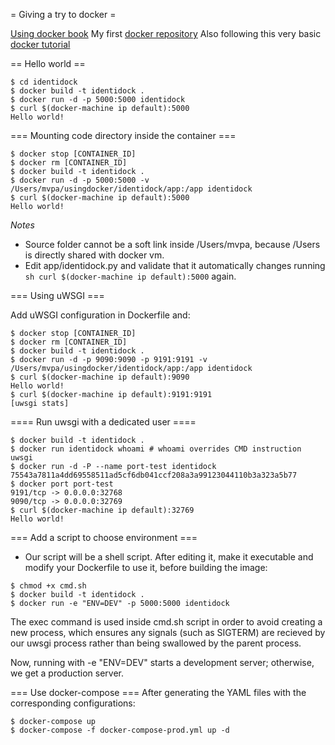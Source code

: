 = Giving a try to docker =

[Using docker book](https://www.safaribooksonline.com/library/view/using-docker)
My first [docker repository](https://hub.docker.com/r/vpelalo/docker-whale)
Also following this very basic [docker tutorial](https://docs.docker.com/mac)

== Hello world ==

```shell
$ cd identidock
$ docker build -t identidock .
$ docker run -d -p 5000:5000 identidock
$ curl $(docker-machine ip default):5000
Hello world!
```


=== Mounting code directory inside the container ===

```shell
$ docker stop [CONTAINER_ID]
$ docker rm [CONTAINER_ID]
$ docker build -t identidock .
$ docker run -d -p 5000:5000 -v /Users/mvpa/usingdocker/identidock/app:/app identidock
$ curl $(docker-machine ip default):5000
Hello world!
```

*Notes*
* Source folder cannot be a soft link inside /Users/mvpa, because /Users is directly shared with docker vm.
* Edit app/identidock.py and validate that it automatically changes running ```sh curl $(docker-machine ip default):5000``` again.


=== Using uWSGI ===

Add uWSGI configuration in Dockerfile and:

```shell
$ docker stop [CONTAINER_ID]
$ docker rm [CONTAINER_ID]
$ docker build -t identidock .
$ docker run -d -p 9090:9090 -p 9191:9191 -v /Users/mvpa/usingdocker/identidock/app:/app identidock
$ curl $(docker-machine ip default):9090
Hello world!
$ curl $(docker-machine ip default):9191:9191
[uwsgi stats]
```

==== Run uwsgi with a dedicated user ====

```shell
$ docker build -t identidock .
$ docker run identidock whoami # whoami overrides CMD instruction
uwsgi
$ docker run -d -P --name port-test identidock
75543a7811a4dd69558511ad5cf6db041ccf208a3a99123044110b3a323a5b77
$ docker port port-test
9191/tcp -> 0.0.0.0:32768
9090/tcp -> 0.0.0.0:32769
$ curl $(docker-machine ip default):32769
Hello world!
```

=== Add a script to choose environment ===

* Our script will be a shell script. After editing it, make it executable and modify your Dockerfile to use it, before building the image:

```shell
$ chmod +x cmd.sh
$ docker build -t identidock .
$ docker run -e "ENV=DEV" -p 5000:5000 identidock
```

The exec command is used inside cmd.sh script in order to avoid creating a new process, which ensures any signals (such as SIGTERM) are recieved by our uwsgi process rather than being swallowed by the parent process.

Now, running with -e "ENV=DEV" starts a development server; otherwise, we get a production server.

=== Use docker-compose ===
After generating the YAML files with the corresponding configurations:

```shell
$ docker-compose up
$ docker-compose -f docker-compose-prod.yml up -d
```

